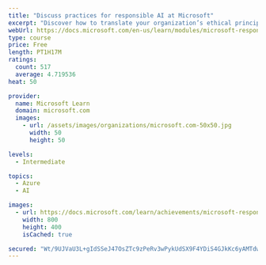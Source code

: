 ```yaml
---
title: "Discuss practices for responsible AI at Microsoft"
excerpt: "Discover how to translate your organization’s ethical principles into actionable guidance and tools for engineering teams and how AI can improve lives worldwide"
webUrl: https://docs.microsoft.com/en-us/learn/modules/microsoft-responsible-ai-practices/
type: course
price: Free
length: PT1H17M
ratings:
  count: 517
  average: 4.719536
heat: 50

provider:
  name: Microsoft Learn
  domain: microsoft.com
  images:
    - url: /assets/images/organizations/microsoft.com-50x50.jpg
      width: 50
      height: 50

levels:
  - Intermediate

topics:
  - Azure
  - AI

images:
  - url: https://docs.microsoft.com/learn/achievements/microsoft-responsible-ai-practices-social.png
    width: 800
    height: 400
    isCached: true

secured: "Wt/9UJVaU3L+gIdSSeJ47OsZTc9zPeRv3wPykUdSX9F4YDiS4GJkKc6yAMTdwb1is/bOA+zX1soXGuea4Zi/hJ91csldOp4Qjyuvb2UMBwhzWMXQb4Augm71gRkb/j6Bgi1NvPZUHtNPYKV3oKInCQ50jrQ1n0pnftFiweLfkuJ0yBQs7eodT6cnAHGMmUKO8WQhk62qDNyoHz3Ss9LFqT7jm2K+i9O5MYZTclRu5tsS93et8KQ2niKUDPmnuRstexZJqFgOF//Qy0x17y9T/FnS0W1b1a1eO8xSyFoFqAPhgIjwnHwzSA9EdgTjLYnEG3qVYDYgEbMXqOYeU1pMGvOIRyWEoTS6JftygWfMEDohjwt4OoF3AEztYcdxXJL9vjBAZrcffDzXbMOlTd07W+JSYLGSLlNrzNfVI9qwUIE=;dlHrzo4lLUQs+GE68GbcYA=="
---
```


